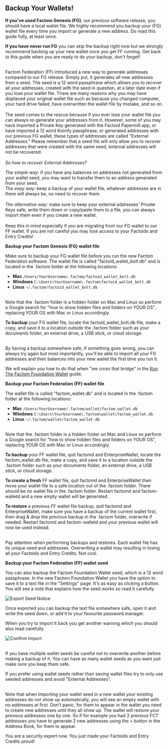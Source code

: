 ## Backup Your Wallets!

**If you've used Factom Genesis (FG)**, our previous software release, you should have a local wallet file. We highly recommend you backup your (FG) wallet file every time you import or generate a new address. Do read this guide fully, at least once.

**If you have never run FG** you can skip the backup right now but we strongly recommend backing up your new wallet once you get FF running. Get back to this guide when you are ready to do your backup, don't forget!

<aside class="warning"><br>
Factom Federation (FF) introduced a new way to generate addresses compared to our FG release. Simply put, it generates all new addresses from a seed. The seed is a 12 word passphrase which allows you to recover all your addresses, created with the seed in question, at a later date even if you lose your wallet file. 
There are many reasons why you may have displaced your original wallet file such as because you changed computer, your hard drive failed, have overwritten the wallet file by mistake, and so on.
<br>
<br>
The seed comes to the rescue because if you ever lose your wallet file you can always re-generate your addresses from it. However, some of you may have imported a Private Key generated with the Factoid Papermill app, or have imported a 12 word Koinify passphrase, or generated addresses with our previous FG wallet, these types of addresses are called "External Addresses." Please remember that a seed file will only allow you to recover addresses that were created with the same seed, external addresses will not be recovered. 
<br>
<br>
<i>So how to recover External Addresses?</i><br>
 
<i>The simple way</i>: if you have any balances on addresses not generated from your wallet seed, you may want to transfer them to an address generated from your seed.<br>
<i>The easy way</i>: keep a backup of your wallet file, whatever addresses are in there will always be, no need to recover them.<br>  
<i>The alternative way</i>: make sure to keep your external addresses' Private Keys safe, write them down or copy/paste them to a file, you can always import them even if you create a new wallet.<br> 
<br>
Keep this in mind especially if you are migrating from our FG wallet to our FF wallet. If you are not careful you may lose access to your Factoids and Entry Credits!
</aside>

**Backup your Factom Genesis (FG) wallet file**

Make sure to backup your FG wallet file before you run the new Factom Federation software. The wallet file is called "factoid_wallet_bolt.db" and is located in the .factom folder at the following locations:

* **Mac** `/Users/YourUsername/.factom/factoid_wallet_bolt.db`
* **Windows** `C:\Users\YourUsername\.factom\factoid_wallet_bolt.db`
* **Linux** `~/.factom/factoid_wallet_bolt.db` 

<aside class="notice"><br>
Note that the .factom folder is a hidden folder on Mac and Linux so perform a Google search for "how to show hidden files and folders on YOUR OS", replacing YOUR OS with Mac or Linux accordingly.
</aside>

**To backup** your FG wallet file, locate the factoid_wallet_bolt.db file, make a copy, and save it to a location outside the .factom folder such as your documents folder, an external drive, a USB stick, or cloud storage.

<aside class="success"><br>
By having a backup somewhere safe, if something goes wrong, you can always try again but most importantly, you'll be able to import all your FG addresses and their balances into your new wallet the first time you run it.

We will explain you how to do that when "we cross that bridge" in the <a href="#run-the-factom-foundation-wallet">Run The Factom Foundation Wallet</a> guide.
</aside>

**Backup your Factom Federation (FF) wallet file**

The wallet file is called "factom_wallet.db" and is located in the .factom folder at the following locations:

* **Mac** `/Users/YourUsername/.factom/wallet/factom_wallet.db`
* **Windows** `C:\Users\YourUsername\.factom\wallet\factom_wallet.db`
* **Linux** `~/.factom/wallet/factom_wallet.db`

<aside class="notice"><br>  
Note that the .factom folder is a hidden folder on Mac and Linux so perform a Google search for "how to show hidden files and folders on YOUR OS", replacing YOUR OS with Mac or Linux accordingly.
</aside>

**To backup** your FF wallet file, quit factomd and EnterpriseWallet, locate the factom_wallet.db file, make a copy, and save it to a location outside the .factom folder such as your documents folder, an external drive, a USB stick, or cloud storage.

**To create a fresh** FF wallet file, quit factomd and EnterpriseWallet then move your wallet file to a safe location out of the .factom folder. There should be no wallet file in the .factom folder. Restart factomd and factom-walletd and a new empty wallet will be generated.

**To restore** a previous FF wallet file backup, quit factomd and EnterpriseWallet, make sure you have a backup of the current wallet first, then drag & drop the previous backup in the .factom folder, overwrite if needed. Restart factomd and factom-walletd and your previous wallet will now be used instead.

<aside class="warning"><br>
Pay attention when performing backups and restores. Each wallet file has its unique seed and addresses. Overwriting a wallet may resulting in losing all your Factoids and Entry Credits. Not cool.
</aside>

**Backup your Factom Federation (FF) wallet seed**

You can also backup the Factom Foundation Wallet seed, which is a 12 word passphrase. In the new Factom Foundation Wallet you have the option to save it to a text file in the "Settings" page. It's as easy as clicking a button. You will see a note that explains how the seed works so read it carefully.

![Export Seed Notice](/images/wallet_003.png)
 
Once exported you can backup the text file somewhere safe, open it and write the seed down, or add it to your favourite password manager.

When you try to import it back you get another warning which you should also read carefully. 

![Confirm Import](/images/wallet_004.png)

<aside class="success"><br>
If you have multiple wallet seeds be careful not to overwrite another before making a backup of it.
You can have as many wallet seeds as you want just make sure you keep them safe.

If you prefer using wallet seeds rather than saving wallet files try to only use seeded addresses and avoid "External Addresses".
</aside>

<aside class="warning"><br>
Note that when importing your wallet seed in a new wallet your existing addresses do not show up automatically, you will see an empty wallet with no addresses at first. Don't panic, for them to appear in the wallet you need to create new addresses until they all show up. The wallet will restore your previous addresses one by one. So if for example you had 2 previous FCT addresses you have to generate 2 new addresses using the + button in the Address Book, for them to appear. 
</aside>

You are a security expert now. You just made your Factoids and Entry Credits proud!
